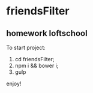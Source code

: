 # friendsFilter

## homework loftschool

To start project:
1. cd friendsFilter;
2. npm i && bower i;
3. gulp

enjoy!
